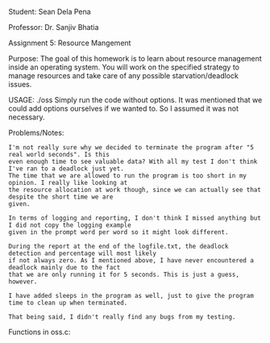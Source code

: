 Student: Sean Dela Pena

Professor: Dr. Sanjiv Bhatia

Assignment 5: Resource Mangement

Purpose: The goal of this homework is to learn about resource management inside an operating system.
You will work on the specified strategy to manage resources and take care of any possible
starvation/deadlock issues.

USAGE: ./oss
Simply run the code without options. It was mentioned that we could add options ourselves if we wanted
to. So I assumed it was not necessary.


Problems/Notes:

	I'm not really sure why we decided to terminate the program after "5 real world seconds". Is this 
	even enough time to see valuable data? With all my test I don't think I've ran to a deadlock just yet.
	The time that we are allowed to run the program is too short in my opinion. I really like looking at
	the resource allocation at work though, since we can actually see that despite the short time we are
	given. 

	In terms of logging and reporting, I don't think I missed anything but I did not copy the logging example
	given in the prompt word per word so it might look different.

	During the report at the end of the logfile.txt, the deadlock detection and percentage will most likely
	if not always zero. As I mentioned above, I have never encountered a deadlock mainly due to the fact
	that we are only running it for 5 seconds. This is just a guess, however.

	I have added sleeps in the program as well, just to give the program time to clean up when terminated.

	That being said, I didn't really find any bugs from my testing.


Functions in oss.c:


